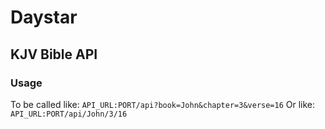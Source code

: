 # Daystar
## KJV Bible API

### Usage
To be called like: `API_URL:PORT/api?book=John&chapter=3&verse=16`
Or like: `API_URL:PORT/api/John/3/16`